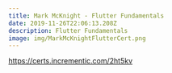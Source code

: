 ```yaml
---
title: Mark McKnight - Flutter Fundamentals
date: 2019-11-26T22:06:13.208Z
description: Flutter Fundamentals
image: img/MarkMcKnightFlutterCert.png
---
```

<https://certs.incrementic.com/2ht5kv>
